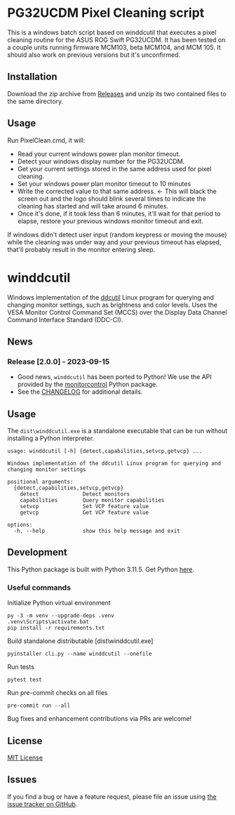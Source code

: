 # PG32UCDM Pixel Cleaning script

This is a windows batch script based on winddcutil that executes a pixel cleaning routine for the ASUS ROG Swift PG32UCDM.
It has been tested on a couple units running firmware MCM103, beta MCM104, and MCM 105. It should also work on previous versions but it's unconfirmed. 

## Installation

Download the zip archive from [Releases](https://github.com/vermi5/winddcutil/releases) and unzip its two contained files to the same directory.

## Usage

Run PixelClean.cmd, it will:

- Read your current windows power plan monitor timeout.
- Detect your windows display number for the PG32UCDM.
- Get your current settings stored in the same address used for pixel cleaning.
- Set your windows power plan monitor timeout to 10 minutes
- Write the corrected value to that same address. <- This will black the screen out and the logo should blink several times to indicate the cleaning has started and will take around 6 minutes.
- Once it's done, if it took less than 6 minutes, it'll wait for that period to elapse, restore your previous windows monitor timeout and exit.

If windows didn't detect user input (random keypress or moving the mouse) while the cleaning was under way and your previous timeout has elapsed, that'll probably result in the monitor entering sleep.
 


# winddcutil

Windows implementation of the [ddcutil](https://github.com/rockowitz/ddcutil) Linux program for querying and changing monitor settings, such as brightness and color levels. Uses the VESA Monitor Control Command Set (MCCS) over the Display Data Channel Command Interface Standard (DDC-CI).

## News

### Release [2.0.0] - 2023-09-15

- Good news, `winddcutil` has been ported to Python! We use the API provided by the [monitorcontrol](https://github.com/newAM/monitorcontrol) Python package.
- See the [CHANGELOG](https://github.com/scottaxcell/winddcutil/blob/main/CHANGELOG.md) for additional details.

## Usage

The `dist\winddcutil.exe` is a standalone executable that can be run without installing a Python interpreter.

```
usage: winddcutil [-h] {detect,capabilities,setvcp,getvcp} ...

Windows implementation of the ddcutil Linux program for querying and changing monitor settings

positional arguments:
  {detect,capabilities,setvcp,getvcp}
    detect              Detect monitors
    capabilities        Query monitor capabilities
    setvcp              Set VCP feature value
    getvcp              Get VCP feature value

options:
  -h, --help            show this help message and exit
```

## Development

This Python package is built with Python 3.11.5. Get Python [here](https://www.python.org/downloads/).

### Useful commands

Initialize Python virtual environment

```
py -3 -m venv --upgrade-deps .venv
.venv\Scripts\activate.bat
pip install -r requirements.txt
```

Build standalone distributable [dist\winddcutil.exe]

```
pyinstaller cli.py --name winddcutil --onefile
```

Run tests

```
pytest test
```

Run pre-commit checks on all files

```
pre-commit run --all
```

Bug fixes and enhancement contributions via PRs are welcome!

## License

[MIT License](https://github.com/scottaxcell/winddcutil/blob/main/LICENSE)

## Issues

If you find a bug or have a feature request, please file an issue using [the issue tracker on GitHub](https://github.com/scottaxcell/winddcutil/issues).
